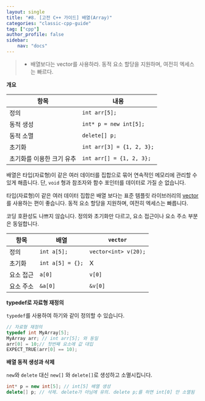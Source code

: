 ```yaml
---
layout: single
title: "#8. [고전 C++ 가이드] 배열(Array)"
categories: "classic-cpp-guide"
tag: ["cpp"]
author_profile: false
sidebar: 
    nav: "docs"
---
```


> * 배열보다는 vector를 사용하라. 동적 요소 할당을 지원하며, 여전히 엑세스는 빠르다.

**개요**

|항목|내용|
|--|--|
|정의| `int arr[5];`|
|동적 생성|`int* p = new int[5];`|
|동적 소멸|`delete[] p;`|
|초기화|`int arr[3] = {1, 2, 3};`|
|초기화를 이용한 크기 유추|`int arr[] = {1, 2, 3};`|

배열은 타입(자료형)이 같은 여러 데이터를 집합으로 묶어 연속적인 메모리에 관리할 수 있게 해줍니다. 단, `void` 형과 참조자와 함수 포인터를 데이터로 가질 순 없습니다. 

타입(자료형)이 같은 여러 데이터 집합은 배열 보다는 표준 템플릿 라이브러리의 [vector](https://tango1202.github.io/classic-cpp-stl/classic-cpp-stl-vector/)를 사용하는 편이 좋습니다. 동적 요소 할당을 지원하며, 여전히 엑세스는 빠릅니다.

코딩 호환성도 나쁘지 않습니다. 정의와 초기화만 다르고, 요소 접근이나 요소 주소 부분은 동일합니다.

|항목|배열|`vector`|
|--|--|--|
|정의|`int a[5];`|`vector<int> v(20);`|
|초기화|`int a[5] = {};`|X|
|요소 접근|`a[0]`|`v[0]`|
|요소 주소|`&a[0]`|`&v[0]`|

**typedef로 자료형 재정의**

`typedef`를 사용하여 하기와 같이 정의할 수 있습니다.

```cpp
// 자료형 재정의
typedef int MyArray[5]; 
MyArray arr; // int arr[5]; 와 동일 
arr[0] = 10;// 첫번째 요소에 값 대입
EXPECT_TRUE(arr[0] == 10);
```

**배열 동적 생성과 삭제**

`new`와 `delete` 대신 `new[]` 와 `delete[]`로 생성하고 소멸시킵니다.

```cpp
int* p = new int[5]; // int[5] 배열 생성
delete[] p; // 삭제. delete가 아님에 유의. delete p;를 하면 int[0] 만 소멸됨
```

